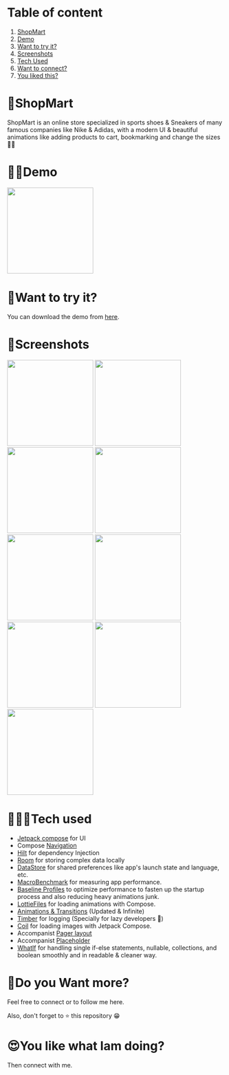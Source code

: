 # Table of content
1. [ShopMart](#shopmart)
2. [Demo](#demo)
3. [Want to try it?](#want-to-try-it)
4. [Screenshots](#screenshots)
5. [Tech Used](#tech-used)
6. [Want to connect?](#do-you-want-more)
7. [You liked this?](#you-like-what-iam-doing)


# 👟ShopMart

ShopMart is an online store specialized in sports shoes & Sneakers of many famous companies like Nike & Adidas, with a modern UI & beautiful animations like adding products to cart, bookmarking and change the sizes 🤩🔥


# 🤳🏾Demo

<img src="https://github.com/mustfaibra/RoFFu/blob/master/app/demo/ruffo_demo.gif" width="200">


# 🧐Want to try it?

You can download the demo from [here](https://github.com/mustfaibra/RoFFu/blob/master/app/release/roffu.apk).


# 📸Screenshots

<img src="https://github.com/mustfaibra/RoFFu/blob/master/app/screenshots/splash.jpg" width="200">
<img src="https://github.com/mustfaibra/RoFFu/blob/master/app/screenshots/landing.jpg" width="200">
<img src="https://github.com/mustfaibra/RoFFu/blob/master/app/screenshots/home.jpg" width="200">
<img src="https://github.com/mustfaibra/RoFFu/blob/master/app/screenshots/details.jpg" width="200">
<img src="https://github.com/mustfaibra/RoFFu/blob/master/app/screenshots/cart.jpg" width="200">
<img src="https://github.com/mustfaibra/RoFFu/blob/master/app/screenshots/login.jpg" width="200">
<img src="https://github.com/mustfaibra/RoFFu/blob/master/app/screenshots/checkout.jpg" width="200">
<img src="https://github.com/mustfaibra/RoFFu/blob/master/app/screenshots/profile.jpg" width="200">
<img src="https://github.com/mustfaibra/RoFFu/blob/master/app/screenshots/history.jpg" width="200">


# 🧑🏾‍💻Tech used

* [Jetpack compose](https://developer.android.com/jetpack/compose) for UI
* Compose [Navigation](https://developer.android.com/jetpack/compose/navigation)
* [Hilt](https://developer.android.com/training/dependency-injection/hilt-jetpack) for dependency Injection
* [Room](https://developer.android.com/training/data-storage/room) for storing complex data locally
* [DataStore](https://developer.android.com/topic/libraries/architecture/datastore) for shared preferences like app's launch state and language, etc.
* [MacroBenchmark](https://developer.android.com/topic/performance/benchmarking/macrobenchmark-overview) for measuring app performance.
* [Baseline Profiles](https://developer.android.com/topic/performance/baselineprofiles) to optimize performance to fasten up the startup process and also reducing heavy animations junk.
* [LottieFiles](https://github.com/airbnb/lottie/blob/master/android-compose.md) for loading animations with Compose.
* [Animations & Transitions](https://developer.android.com/jetpack/compose/animation) (Updated & Infinite)
* [Timber](https://github.com/JakeWharton/timber) for logging (Specially for lazy developers 🤣)
* [Coil](https://coil-kt.github.io/coil/compose/) for loading images with Jetpack Compose.
* Accompanist [Pager layout](https://google.github.io/accompanist/pager/)
* Accompanist [Placeholder](https://google.github.io/accompanist/placeholder/)
* [WhatIf](https://github.com/skydoves/WhatIf) for handling single if-else statements, nullable, collections, and boolean smoothly and in readable & cleaner way.


# 🔗Do you Want more?

Feel free to connect or to follow me here.

Also, don't forget to ⭐ this repository 😁


# 😍You like what Iam doing?

Then connect with me.

